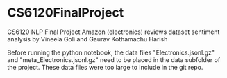 # CS6120FinalProject
CS6120  NLP Final Project
Amazon (electronics) reviews dataset sentiment analysis by Vineela Goli and Gaurav Kothamachu Harish

Before running the python notebook, the data files "Electronics.jsonl.gz" and "meta_Electronics.jsonl.gz" need to be placed in the data subfolder of the project. These data files
were too large to include in the git repo.